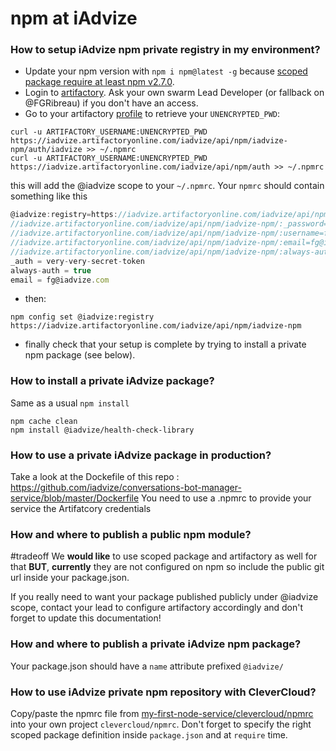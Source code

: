 # npm at iAdvize

### How to setup iAdvize npm private registry in my environment?

- Update your npm version with `npm i npm@latest -g` because [scoped package require at least npm v2.7.0](https://docs.npmjs.com/getting-started/scoped-packages#update-npm-and-log-in).
- Login to [artifactory](https://iadvize.artifactoryonline.com/iadvize/webapp/). Ask your own swarm Lead Developer (or fallback on @FGRibreau) if you don't have an access.
- Go to your artifactory [profile](https://iadvize.artifactoryonline.com/iadvize/webapp/#/profile) to retrieve your `UNENCRYPTED_PWD`:

```shell
curl -u ARTIFACTORY_USERNAME:UNENCRYPTED_PWD https://iadvize.artifactoryonline.com/iadvize/api/npm/iadvize-npm/auth/iadvize >> ~/.npmrc
curl -u ARTIFACTORY_USERNAME:UNENCRYPTED_PWD https://iadvize.artifactoryonline.com/iadvize/api/npm/auth >> ~/.npmrc
```

this will add the @iadvize scope to your `~/.npmrc`. Your `npmrc` should contain something like this

```js
@iadvize:registry=https://iadvize.artifactoryonline.com/iadvize/api/npm/iadvize-npm/
//iadvize.artifactoryonline.com/iadvize/api/npm/iadvize-npm/:_password=an-awesome-and-secure-password-lol
//iadvize.artifactoryonline.com/iadvize/api/npm/iadvize-npm/:username=fgribreau
//iadvize.artifactoryonline.com/iadvize/api/npm/iadvize-npm/:email=fg@iadvize.com
//iadvize.artifactoryonline.com/iadvize/api/npm/iadvize-npm/:always-auth=true
_auth = very-very-secret-token
always-auth = true
email = fg@iadvize.com
```

- then:

```shell
npm config set @iadvize:registry https://iadvize.artifactoryonline.com/iadvize/api/npm/iadvize-npm
```

- finally check that your setup is complete by trying to install a private npm package (see below).

### How to install a private iAdvize package?

Same as a usual `npm install`

```
npm cache clean 
npm install @iadvize/health-check-library
```

### How to use a private iAdvize package in production?

Take a look at the Dockefile of this repo : https://github.com/iadvize/conversations-bot-manager-service/blob/master/Dockerfile
You need to use a .npmrc to provide your service the Artifatcory credentials


### How and where to publish a public npm module?

\#tradeoff We **would like** to use scoped package and artifactory as well for that **BUT**, **currently** they are not configured on npm so include the public git url inside your package.json. 

If you really need to want your package published publicly under @iadvize scope, contact your lead to configure artifactory accordingly and don't forget to update this documentation!

### How and where to publish a private iAdvize npm package?

Your package.json should have a `name` attribute prefixed `@iadvize/`


### How to use iAdvize private npm repository with CleverCloud?

Copy/paste the npmrc file from [my-first-node-service/clevercloud/npmrc](https://github.com/iadvize/my-first-nodejs-service/commit/3b05aff9d03cd1ef63be035b707b5ccd689dab21) into your own project `clevercloud/npmrc`. Don't forget to specify the right scoped package definition inside `package.json` and at `require` time.
